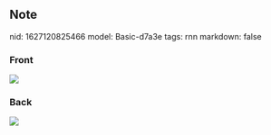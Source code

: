 ## Note
nid: 1627120825466
model: Basic-d7a3e
tags: rnn
markdown: false

### Front
<img src="paste-b943d504b90a4e01745217dd177badd2645373de.jpg">

### Back
<img src="paste-aed24808b16a8937244d3ee2602a7c7dc2a527a3.jpg">
